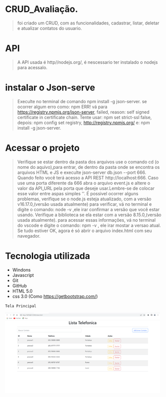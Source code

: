 # CRUD_Avaliação.
>foi criado um CRUD, com as funcionalidades, cadastrar, listar, deletar e atualizar contatos do usuario.

# API
>A API usada é http//nodejs.org/, é nescessario ter instalado o nodejs para acessalo.

# instalar o Json-serve
>Execulte no terminal de comando npm install -g json-server. se ocorrer algum erro como: npm ERR! vá para https://registry.npmjs.org/json-server, failed, reason: self signed certificate in certificate chain. Tente usar: npm set strict-ssl false, depois: npm config set registry, http://registry.npmjs.org/ e: npm install -g json-server. 

# Acessar o projeto
>Verifique se estar dentro da pasta dos arquivos use o comando cd (o nome do aquivo),para entrar, de dentro da pasta onde se encontra os arquivos HTML e JS e execulte json-server db.json --port 666. Quando feito você terá acesso a API REST http://localhost:666. Caso use uma porta diferente da 666 abra o arquivo event.js e altere o valor da API_URL pela porta que deseje usar.Lembre-se de colocar esse valor entre aspas simples ''. É possivel ocorrer alguns problemas, verifique se o node.js esteja atualizado, com a versão v16.17.0,(versâo usada atualmente) para verificar, vá no terminal e digite o comando: node -v ,ele irar confirmar a versão que você estar usando. Verifique a biblioteca se ela estar com a versão 8.15.0,(versâo usada atualmente). para acessar essas informaçôes, vá no terminal do vscode e digite o comando: npm -v ,  ele irar mostar a versao atual. Se tudo estiver OK, agora é só abrir o arquivo index.html com seu navegador.

# Tecnologia utilizada
 - Windons
 - Javascript
 - Git
 - GitHub
 - HTML 5.0
 - css 3.0 (Como https://getbootstrap.com/)

```sh
Tela Principal
```
<img src="https://github.com/mariolivera/avaliacao-JS/blob/main/imagens/Tela%20principal.png" width="500">